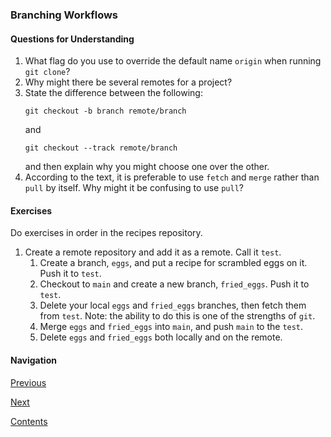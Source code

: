 ### Branching Workflows

#### Questions for Understanding
1. What flag do you use to override the default name `origin` when running
   `git clone`?
1. Why might there be several remotes for a project?
1. State the difference between the following:
   ```
   git checkout -b branch remote/branch
   ```
   and
   ```
   git checkout --track remote/branch
   ```
   and then explain why you might choose one over the other.
1. According to the text, it is preferable to use `fetch` and `merge`
   rather than `pull` by itself.
   Why might it be confusing to use `pull`?

#### Exercises
Do exercises in order in the recipes repository.
1. Create a remote repository and add it as a remote.
   Call it `test`.
   1. Create a branch, `eggs`, and put a recipe for scrambled eggs on it.
      Push it to `test`.
   1. Checkout to `main` and create a new branch, `fried_eggs`.
      Push it to `test`.
   1. Delete your local `eggs` and `fried_eggs` branches, then fetch them
      from `test`.
      Note: the ability to do this is one of the strengths of `git`.
   1. Merge `eggs` and `fried_eggs` into `main`, and push `main` to the
      `test`.
   1. Delete `eggs` and `fried_eggs` both locally and on the remote.
  
#### Navigation
[Previous][c3_4]

[Next][c3_6]

[Contents][c2]

[c3_4]: <chapter_3_4.md>
[c3_6]: <chapter_3_6.md>
[c2]: <../pro_git_supplement.md>
